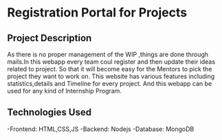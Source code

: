 # Registration Portal for Projects

## Project Description
As there is no proper management of the WIP ,things are done through mails.In this webapp every team coul register and then update their ideas related to project. So that it will become easy for the Mentors to pick the project they want to work on.
This website has various features including statistics,details and Timeline for every project.
And this webapp can be used for any kind of Internship Program.

## Technologies Used
-Frontend: HTML,CSS,JS
-Backend:  Nodejs
-Database: MongoDB
